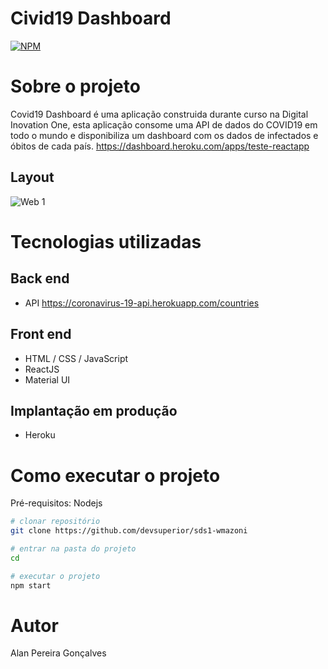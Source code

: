 # Civid19 Dashboard
[![NPM](https://img.shields.io/npm/l/react)](https://github.com/alan-pg/teste-react/blob/main/LICENSE) 

# Sobre o projeto

Covid19 Dashboard é uma aplicação construida durante curso na Digital Inovation One, esta aplicação consome uma API de dados do COVID19 em todo o mundo e disponibiliza um dashboard com os dados de infectados e óbitos de cada país.
https://dashboard.heroku.com/apps/teste-reactapp

## Layout
![Web 1](https://github.com/alan-pg/teste-react/blob/main/src/assets/images/tela.png)


# Tecnologias utilizadas
## Back end
- API https://coronavirus-19-api.herokuapp.com/countries
## Front end
- HTML / CSS / JavaScript
- ReactJS
- Material UI
## Implantação em produção
- Heroku


# Como executar o projeto

Pré-requisitos: Nodejs

```bash
# clonar repositório
git clone https://github.com/devsuperior/sds1-wmazoni

# entrar na pasta do projeto
cd 

# executar o projeto
npm start
```

# Autor
Alan Pereira Gonçalves


